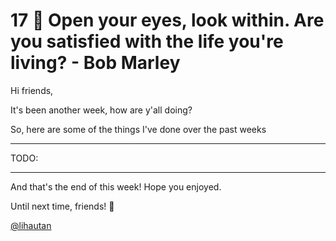 # 17 👀 Open your eyes, look within. Are you satisfied with the life you're living? - Bob Marley

Hi friends,

It's been another week, how are y'all doing?

So, here are some of the things I've done over the past weeks

---

TODO:

---

And that's the end of this week! Hope you enjoyed.

Until next time, friends! 👋

[@lihautan](https://twitter.com/lihautan)